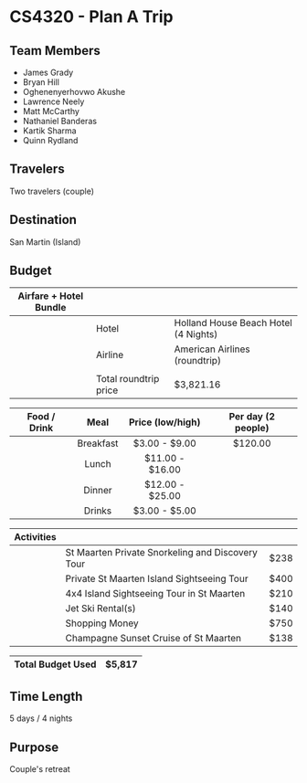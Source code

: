 # CS4320 - Plan A Trip

## Team Members

* James Grady
* Bryan Hill
* Oghenenyerhovwo Akushe
* Lawrence Neely
* Matt McCarthy
* Nathaniel Banderas
* Kartik Sharma
* Quinn Rydland

## Travelers

Two travelers (couple)

## Destination

San Martin (Island)

## Budget

| Airfare + Hotel Bundle |                 |                                     | 
|------------------------|-----------------|-------------------------------------|
|                        | Hotel           | Holland House Beach Hotel (4 Nights)| 
|                        | Airline         | American Airlines (roundtrip)       | 
|                        |                 |                                     | 
|                        | Total roundtrip price | $3,821.16                           |

| Food / Drink |    Meal   | Price (low/high) | Per day (2 people) |   
|:------------:|:---------:|:----------------:|:------------------:|
|              | Breakfast |   $3.00 - $9.00  |            $120.00 |   
|              | Lunch     |  $11.00 - $16.00 |                    |   
|              | Dinner    |  $12.00 - $25.00 |                    |   
|              | Drinks    |   $3.00 - $5.00  |                    |   

| Activities | |  | 
|------------|--------------------------------------------------|--------|
|            | St Maarten Private Snorkeling and Discovery Tour | $238   |
|            | Private St Maarten Island Sightseeing Tour       | $400   | 
|            | 4x4 Island Sightseeing Tour in St Maarten        | $210   | 
|            | Jet Ski Rental(s)                                | $140   | 
|            | Shopping Money                                   | $750   | 
|            | Champagne Sunset Cruise of St Maarten            | $138   | 

| Total Budget Used                                | $5,817 | 
|-|-|
## Time Length

5 days / 4 nights

## Purpose

Couple's retreat
